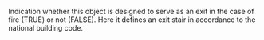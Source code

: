 Indication whether this object is designed to serve as an exit in the case of fire (TRUE) or not (FALSE).
Here it defines an exit stair in accordance to the national building code.